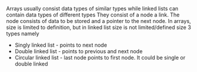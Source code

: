 Arrays usually consist data types of similar types while linked lists can contain data types of different types
They consist of a node a link. The node consists of data to be stored and a pointer to the next node.
In arrays, size is limited to definition, but in linked list size is not limited/defined size
3 types namely

- Singly linked list - points to next node
- Double linked list - points to previous and next node
- Circular linked list - last node points to first node. It could be single or double linked

